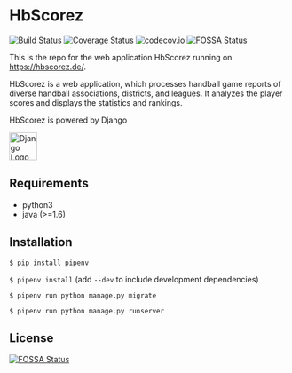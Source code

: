 # HbScorez

[![Build Status](https://travis-ci.org/djbrown/hbscorez.svg?branch=master)](https://travis-ci.org/djbrown/hbscorez)
[![Coverage Status](https://coveralls.io/repos/github/djbrown/hbscorez/badge.svg)](https://coveralls.io/github/djbrown/hbscorez)
[![codecov.io](https://codecov.io/github/djbrown/hbscorez/coverage.svg)](http://codecov.io/github/djbrown/hbscorez)
[![FOSSA Status](https://app.fossa.io/api/projects/git%2Bgithub.com%2Fdjbrown%2Fhbscorez.svg?type=shield)](https://app.fossa.io/projects/git%2Bgithub.com%2Fdjbrown%2Fhbscorez?ref=badge_shield)

This is the repo for the web application HbScorez running on https://hbscorez.de/.

HbScorez is a web application, which processes handball game reports of diverse handball associations, districts, and leagues. It analyzes the player scores and displays the statistics and rankings.

HbScorez is powered by Django

[<img src="https://www.djangoproject.com/m/img/logos/django-logo-positive.svg" height="50" alt="Django Logo"/>](https://www.djangoproject.com/)

## Requirements

* python3
* java (>=1.6)


## Installation

`$ pip install pipenv`

`$ pipenv install` (add `--dev` to include development dependencies)

`$ pipenv run python manage.py migrate`

`$ pipenv run python manage.py runserver`


## License
[![FOSSA Status](https://app.fossa.io/api/projects/git%2Bgithub.com%2Fdjbrown%2Fhbscorez.svg?type=large)](https://app.fossa.io/projects/git%2Bgithub.com%2Fdjbrown%2Fhbscorez?ref=badge_large)